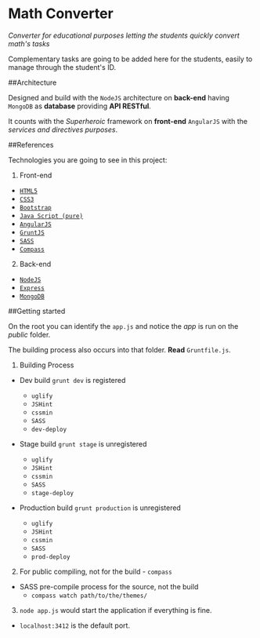# Math Converter
*Converter for educational purposes letting the students quickly convert math's tasks*

Complementary tasks are going to be added here for the students, easily to manage through the student's ID.

##Architecture

Designed and build with the `NodeJS` architecture on **back-end** having `MongoDB` as **database** providing **API RESTful**.

It counts with the *Superheroic* framework on **front-end** `AngularJS` with the *services and directives purposes*.

##References

Technologies you are going to see in this project:

1. Front-end

 * [`HTML5`](https://www.w3.org/TR/html5/)
 * [`CSS3`](https://www.w3.org/TR/css-syntax-3/)
 * [`Bootstrap`](http://getbootstrap.com/)
 * [`Java Script (pure)`](https://www.w3.org/standards/webdesign/script)
 * [`AngularJS`](https://angularjs.org/)
 * [`GruntJS`](http://gruntjs.com/)
 * [`SASS`](http://sass-lang.com/)
 * [`Compass`](http://compass-style.org/)

2. Back-end

 * [`NodeJS`](https://nodejs.org/en/)
 * [`Express`](http://expressjs.com/)
 * [`MongoDB`](https://www.mongodb.org/)

##Getting started

On the root you can identify the `app.js` and notice the *app* is run on the *public* folder.

The building process also occurs into that folder. **Read** `Gruntfile.js`.

1. Building Process

  * Dev build `grunt dev` is registered
    * `uglify`
    * `JSHint`
    * `cssmin`
    * `SASS`
    * `dev-deploy`

  * Stage build `grunt stage` is unregistered  
    * `uglify`
    * `JSHint`
    * `cssmin`
    * `SASS`
    * `stage-deploy`

  * Production build `grunt production` is unregistered  
    * `uglify`
    * `JSHint`
    * `cssmin`
    * `SASS`
    * `prod-deploy`

2. For public compiling, not for the build - `compass`

  * SASS pre-compile process for the source, not the build  
    * `compass watch path/to/the/themes/`

3. `node app.js` would start the application if everything is fine.        
  * `localhost:3412` is the default port.
